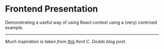 # Frontend Presentation

Demonstrating a useful way of using React context using a (very) contrived example.

---

*Much inspiration is taken from [this][link] Kent C. Dodds blog post.*

[link]: https://kentcdodds.com/blog/how-to-use-react-context-effectively
